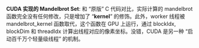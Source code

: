 **CUDA 实现的 Mandelbrot Set**: 和 “原版” C 代码对比，实际计算的 mandelbrot 函数完全没有任何修改，只是增加了 “__kernel__” 的修饰。此外，worker 线程被 mandelbrot_kernel 函数取代，这个函数在 GPU 上运行，通过 blockIdx, blockDim 和 threadIdx 计算出线程对应的像素坐标。没错，CUDA 是另一种 “启动百千万个轻量级线程” 的机制。
